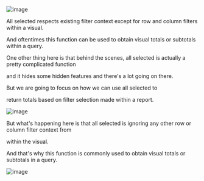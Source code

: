![image](https://github.com/liubovkyry/DAX/assets/118057504/4d88f867-dc7e-4df3-8437-f8875e660c2d)

All selected respects existing filter context except for row and column filters within a visual.



And oftentimes this function can be used to obtain visual totals or subtotals within a query.


One other thing here is that behind the scenes, all selected is actually a pretty complicated function

and it hides some hidden features and there's a lot going on there.


But we are going to focus on how we can use all selected to

return totals based on filter selection made within a report.

![image](https://github.com/liubovkyry/DAX/assets/118057504/83a55f3d-2695-4406-91f2-690bd962ec05)

But what's happening here is that all selected is ignoring any other row or column filter context from

within the visual.

And that's why this function is commonly used to obtain visual totals or subtotals in a query.

![image](https://github.com/liubovkyry/DAX/assets/118057504/50e863f4-ba8c-41ef-8d4b-624dc344c3f8)


